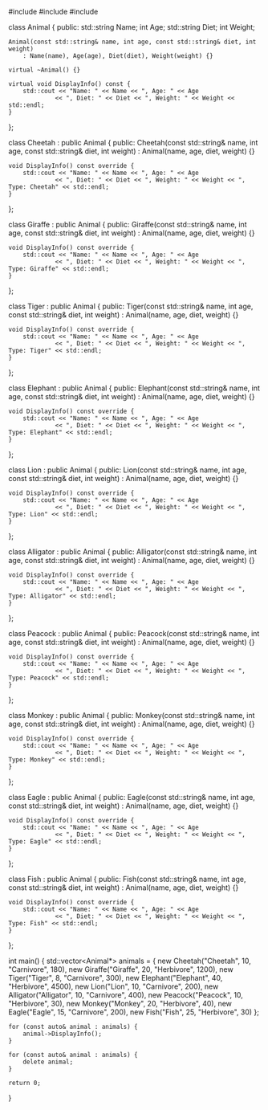 #include <iostream>
#include <vector>
#include <string>

class Animal {
public:
    std::string Name;
    int Age;
    std::string Diet;
    int Weight;

    Animal(const std::string& name, int age, const std::string& diet, int weight)
        : Name(name), Age(age), Diet(diet), Weight(weight) {}

    virtual ~Animal() {}

    virtual void DisplayInfo() const {
        std::cout << "Name: " << Name << ", Age: " << Age
                 << ", Diet: " << Diet << ", Weight: " << Weight << std::endl;
    }
};

class Cheetah : public Animal {
public:
    Cheetah(const std::string& name, int age, const std::string& diet, int weight)
        : Animal(name, age, diet, weight) {}

    void DisplayInfo() const override {
        std::cout << "Name: " << Name << ", Age: " << Age
                 << ", Diet: " << Diet << ", Weight: " << Weight << ", Type: Cheetah" << std::endl;
    }
};

class Giraffe : public Animal {
public:
    Giraffe(const std::string& name, int age, const std::string& diet, int weight)
        : Animal(name, age, diet, weight) {}

    void DisplayInfo() const override {
        std::cout << "Name: " << Name << ", Age: " << Age
                 << ", Diet: " << Diet << ", Weight: " << Weight << ", Type: Giraffe" << std::endl;
    }
};

class Tiger : public Animal {
public:
    Tiger(const std::string& name, int age, const std::string& diet, int weight)
        : Animal(name, age, diet, weight) {}

    void DisplayInfo() const override {
        std::cout << "Name: " << Name << ", Age: " << Age
                 << ", Diet: " << Diet << ", Weight: " << Weight << ", Type: Tiger" << std::endl;
    }
};

class Elephant : public Animal {
public:
    Elephant(const std::string& name, int age, const std::string& diet, int weight)
        : Animal(name, age, diet, weight) {}

    void DisplayInfo() const override {
        std::cout << "Name: " << Name << ", Age: " << Age
                 << ", Diet: " << Diet << ", Weight: " << Weight << ", Type: Elephant" << std::endl;
    }
};

class Lion : public Animal {
public:
    Lion(const std::string& name, int age, const std::string& diet, int weight)
        : Animal(name, age, diet, weight) {}

    void DisplayInfo() const override {
        std::cout << "Name: " << Name << ", Age: " << Age
                 << ", Diet: " << Diet << ", Weight: " << Weight << ", Type: Lion" << std::endl;
    }
};

class Alligator : public Animal {
public:
    Alligator(const std::string& name, int age, const std::string& diet, int weight)
        : Animal(name, age, diet, weight) {}

    void DisplayInfo() const override {
        std::cout << "Name: " << Name << ", Age: " << Age
                 << ", Diet: " << Diet << ", Weight: " << Weight << ", Type: Alligator" << std::endl;
    }
};

class Peacock : public Animal {
public:
    Peacock(const std::string& name, int age, const std::string& diet, int weight)
        : Animal(name, age, diet, weight) {}

    void DisplayInfo() const override {
        std::cout << "Name: " << Name << ", Age: " << Age
                 << ", Diet: " << Diet << ", Weight: " << Weight << ", Type: Peacock" << std::endl;
    }
};

class Monkey : public Animal {
public:
    Monkey(const std::string& name, int age, const std::string& diet, int weight)
        : Animal(name, age, diet, weight) {}

    void DisplayInfo() const override {
        std::cout << "Name: " << Name << ", Age: " << Age
                 << ", Diet: " << Diet << ", Weight: " << Weight << ", Type: Monkey" << std::endl;
    }
};

class Eagle : public Animal {
public:
    Eagle(const std::string& name, int age, const std::string& diet, int weight)
        : Animal(name, age, diet, weight) {}

    void DisplayInfo() const override {
        std::cout << "Name: " << Name << ", Age: " << Age
                 << ", Diet: " << Diet << ", Weight: " << Weight << ", Type: Eagle" << std::endl;
    }
};

class Fish : public Animal {
public:
    Fish(const std::string& name, int age, const std::string& diet, int weight)
        : Animal(name, age, diet, weight) {}

    void DisplayInfo() const override {
        std::cout << "Name: " << Name << ", Age: " << Age
                 << ", Diet: " << Diet << ", Weight: " << Weight << ", Type: Fish" << std::endl;
    }
};

int main() {
    std::vector<Animal*> animals = {
        new Cheetah("Cheetah", 10, "Carnivore", 180),
        new Giraffe("Giraffe", 20, "Herbivore", 1200),
        new Tiger("Tiger", 8, "Carnivore", 300),
        new Elephant("Elephant", 40, "Herbivore", 4500),
        new Lion("Lion", 10, "Carnivore", 200),
        new Alligator("Alligator", 10, "Carnivore", 400),
        new Peacock("Peacock", 10, "Herbivore", 30),
        new Monkey("Monkey", 20, "Herbivore", 40),
        new Eagle("Eagle", 15, "Carnivore", 200),
        new Fish("Fish", 25, "Herbivore", 30)
    };

    for (const auto& animal : animals) {
        animal->DisplayInfo();
    }

    for (const auto& animal : animals) {
        delete animal;
    }

    return 0;
}
